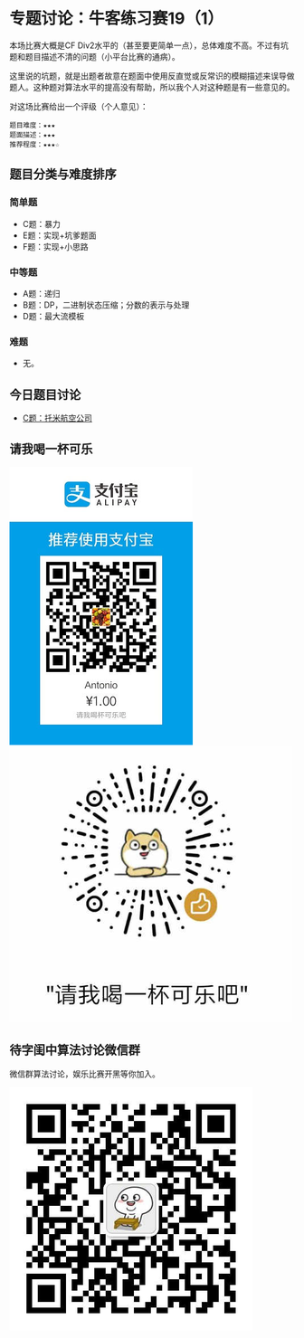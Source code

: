 # 专题讨论：牛客练习赛19（1）

本场比赛大概是CF Div2水平的（甚至要更简单一点），总体难度不高。不过有坑题和题目描述不清的问题（小平台比赛的通病）。

这里说的坑题，就是出题者故意在题面中使用反直觉或反常识的模糊描述来误导做题人。这种题对算法水平的提高没有帮助，所以我个人对这种题是有一些意见的。

对这场比赛给出一个评级（个人意见）：

```
题目难度：★★★
题面描述：★★★
推荐程度：★★★☆
```

## 题目分类与难度排序

### 简单题

* C题：暴力
* E题：实现+坑爹题面
* F题：实现+小思路

### 中等题

* A题：递归
* B题：DP，二进制状态压缩；分数的表示与处理
* D题：最大流模板

### 难题

* 无。

## 今日题目讨论

* [C题：托米航空公司][1]

## 请我喝一杯可乐

![](https://raw.githubusercontent.com/Inapt19/Resource/master/bonus_QR.jpg)
![](https://raw.githubusercontent.com/Inapt19/Resource/master/wechat_bonus_qr.jpg)

## 待字闺中算法讨论微信群

微信群算法讨论，娱乐比赛开黑等你加入。

![](https://raw.githubusercontent.com/Inapt19/Resource/master/wechat_QR.jpg)

[1]: https://github.com/Inapt19/Daiziguizhong/blob/180605/180605/C-%E6%89%98%E7%B1%B3%E8%88%AA%E7%A9%BA%E5%85%AC%E5%8F%B8.md
